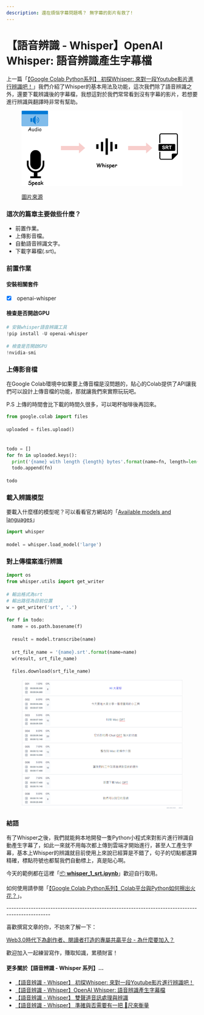 ```yaml
---
description: 還在煩惱字幕問題嗎？ 無字幕的影片有救了!
---
```


# 【語音辨識 - Whisper】OpenAI Whisper: 語音辨識產生字幕檔

上一篇「[【Google Colab Python系列】 初探Whisper: 來對一段Youtube影片進行辨識吧！](https://vocus.cc/article/644526c8fd89780001ffdd9f)」我們介紹了Whisper的基本用法及功能，這次我們除了語音辨識之外，還要下載辨識後的字幕檔，我想這對於我們常常看到沒有字幕的影片，若想要進行辨識與翻譯時非常有幫助。

<figure><img src="../.gitbook/assets/whisper_srt.drawio.png" alt=""><figcaption><p><a href="https://www.potatomedia.co/s/bpfq9pXC">圖片來源</a></p></figcaption></figure>

### 這次的篇章主要做些什麼？

* 前置作業。
* 上傳影音檔。
* 自動語音辨識文字。
* 下載字幕檔(.srt)。

### 前置作業

#### 安裝相關套件

* [x] &#x20;openai-whisper

#### 檢查是否開啟GPU

```python
# 安裝whisper語音辨識工具
!pip install -U openai-whisper

# 檢查是否開啟GPU
!nvidia-smi
```

### 上傳影音檔

在Google Colab環境中如果要上傳音檔是沒問題的，貼心的Colab提供了API讓我們可以設計上傳音檔的功能，那就讓我們來實際玩玩吧。

P.S 上傳的時間會比下載的時間久很多，可以喝杯咖啡後再回來。

```python
from google.colab import files

uploaded = files.upload()


todo = []
for fn in uploaded.keys():
  print('{name} with length {length} bytes'.format(name=fn, length=len(uploaded[fn])))
  todo.append(fn)

todo
```

### 載入辨識模型

要載入什麼樣的模型呢？可以看看官方網站的「[Available models and languages](https://github.com/openai/whisper#available-models-and-languages)」

```python
import whisper

model = whisper.load_model('large')
```

### 對上傳檔案進行辨識

```python
import os
from whisper.utils import get_writer

# 輸出格式為srt
# 輸出路徑為目前位置
w = get_writer('srt', '.')

for f in todo:
  name = os.path.basename(f)

  result = model.transcribe(name)

  srt_file_name = '{name}.srt'.format(name=name)
  w(result, srt_file_name)

  files.download(srt_file_name)

```

<figure><img src="../.gitbook/assets/字幕檔.png" alt=""><figcaption></figcaption></figure>

### 結語

有了Whisper之後，我們就能夠本地開發一隻Python小程式來對影片進行辨識自動產生字幕了，如此一來就不用每次都上傳到雲端才開始進行，甚至人工產生字幕，基本上Whisper的辨識就目前使用上來說已經算是不錯了，句子的切點都還算精確，標點符號也都幫我們自動標上，真是貼心啊。



今天的範例都在這裡「[📦 ](../jupyter-examples/goodinfo\_yield.ipynb)[**whisper\_1\_srt.ipynb**](https://github.com/weihanchen/google-colab-python-learn/blob/main/jupyter-examples/whisper\_1\_srt.ipynb)」歡迎自行取用。

如何使用請參閱「[【Google Colab Python系列】Colab平台與Python如何擦出火花？](https://www.potatomedia.co/s/aNLHZe3S)」。



\------------------------------------------------------------------------------------------------

喜歡撰寫文章的你，不妨來了解一下：

[Web3.0時代下為創作者、閱讀者打造的專屬共贏平台 - 為什麼要加入？](https://www.potatomedia.co/s/2PmFxsq)

歡迎加入一起練習寫作，賺取知識，累積財富！



#### 更多關於【語音辨識 - Whisper 系列】…

* [【語音辨識 - Whisper】 初探Whisper: 來對一段Youtube影片進行辨識吧！](https://vocus.cc/article/644526c8fd89780001ffdd9f)
* [【語音辨識 - Whisper】OpenAI Whisper: 語音辨識產生字幕檔](https://vocus.cc/article/64468d92fd8978000115c6e1)
* [【語音辨識 - Whisper】 雙聲道音訊處理與辨識](https://vocus.cc/article/64733d7efd89780001781326)
* [【語音辨識 - Whisper】 準確與否需要有一把 📏尺來衡量](https://vocus.cc/article/64b3a209fd89780001481152)

